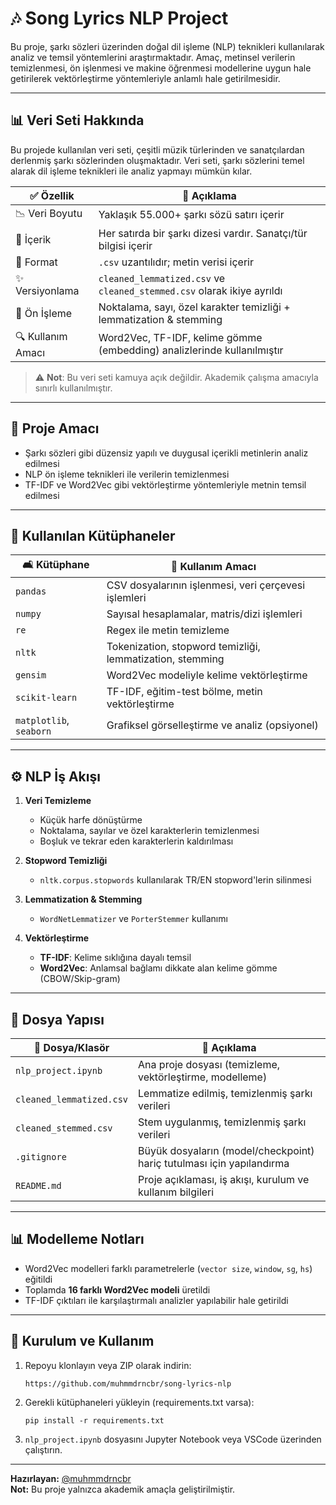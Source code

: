 
# 🎶 Song Lyrics NLP Project

Bu proje, şarkı sözleri üzerinden doğal dil işleme (NLP) teknikleri kullanılarak analiz ve temsil yöntemlerini araştırmaktadır. Amaç, metinsel verilerin temizlenmesi, ön işlenmesi ve makine öğrenmesi modellerine uygun hale getirilerek vektörleştirme yöntemleriyle anlamlı hale getirilmesidir.

---

## 📊 Veri Seti Hakkında

Bu projede kullanılan veri seti, çeşitli müzik türlerinden ve sanatçılardan derlenmiş şarkı sözlerinden oluşmaktadır. Veri seti, şarkı sözlerini temel alarak dil işleme teknikleri ile analiz yapmayı mümkün kılar.

| ✅ Özellik         | 📄 Açıklama                                                                 |
|--------------------|-----------------------------------------------------------------------------|
| 📉 Veri Boyutu      | Yaklaşık 55.000+ şarkı sözü satırı içerir                                 |
| 📂 İçerik           | Her satırda bir şarkı dizesi vardır. Sanatçı/tür bilgisi içerir         |
| 📅 Format           | `.csv` uzantılıdır; metin verisi içerir                                   |
| ✨ Versiyonlama     | `cleaned_lemmatized.csv` ve `cleaned_stemmed.csv` olarak ikiye ayrıldı    |
| 🦜 Ön İşleme        | Noktalama, sayı, özel karakter temizliği + lemmatization & stemming       |
| 🔍 Kullanım Amacı   | Word2Vec, TF-IDF, kelime gömme (embedding) analizlerinde kullanılmıştır   |

> ⚠️ **Not**: Bu veri seti kamuya açık değildir. Akademik çalışma amacıyla sınırlı kullanılmıştır.

---

## 🧠 Proje Amacı

- Şarkı sözleri gibi düzensiz yapılı ve duygusal içerikli metinlerin analiz edilmesi  
- NLP ön işleme teknikleri ile verilerin temizlenmesi  
- TF-IDF ve Word2Vec gibi vektörleştirme yöntemleriyle metnin temsil edilmesi  

---

## 🧰 Kullanılan Kütüphaneler

| 🛋️ Kütüphane       | 🌟 Kullanım Amacı                                                  |
|--------------------|---------------------------------------------------------------------|
| `pandas`           | CSV dosyalarının işlenmesi, veri çerçevesi işlemleri               |
| `numpy`            | Sayısal hesaplamalar, matris/dizi işlemleri                        |
| `re`               | Regex ile metin temizleme                                          |
| `nltk`             | Tokenization, stopword temizliği, lemmatization, stemming          |
| `gensim`           | Word2Vec modeliyle kelime vektörleştirme                           |
| `scikit-learn`     | TF-IDF, eğitim-test bölme, metin vektörleştirme                    |
| `matplotlib`, `seaborn` | Grafiksel görselleştirme ve analiz (opsiyonel)              |

---

## ⚙️ NLP İş Akışı

1. **Veri Temizleme**
   - Küçük harfe dönüştürme
   - Noktalama, sayılar ve özel karakterlerin temizlenmesi
   - Boşluk ve tekrar eden karakterlerin kaldırılması

2. **Stopword Temizliği**
   - `nltk.corpus.stopwords` kullanılarak TR/EN stopword'lerin silinmesi

3. **Lemmatization & Stemming**
   - `WordNetLemmatizer` ve `PorterStemmer` kullanımı

4. **Vektörleştirme**
   - **TF-IDF**: Kelime sıklığına dayalı temsil
   - **Word2Vec**: Anlamsal bağlamı dikkate alan kelime gömme (CBOW/Skip-gram)

---

## 📁 Dosya Yapısı

| 📄 Dosya/Klasör             | 📅 Açıklama                                                                   |
|-----------------------------|-------------------------------------------------------------------------------|
| `nlp_project.ipynb`         | Ana proje dosyası (temizleme, vektörleştirme, modelleme)                     |
| `cleaned_lemmatized.csv`    | Lemmatize edilmiş, temizlenmiş şarkı verileri                                |
| `cleaned_stemmed.csv`       | Stem uygulanmış, temizlenmiş şarkı verileri                                  |
| `.gitignore`                | Büyük dosyaların (model/checkpoint) hariç tutulması için yapılandırma        |
| `README.md`                 | Proje açıklaması, iş akışı, kurulum ve kullanım bilgileri                    |

---

## 📊 Modelleme Notları

- Word2Vec modelleri farklı parametrelerle (`vector size`, `window`, `sg`, `hs`) eğitildi  
- Toplamda **16 farklı Word2Vec modeli** üretildi  
- TF-IDF çıktıları ile karşılaştırmalı analizler yapılabilir hale getirildi  

---

## 🚀 Kurulum ve Kullanım

1. Repoyu klonlayın veya ZIP olarak indirin:
   ```
   https://github.com/muhmmdrncbr/song-lyrics-nlp
   ```

2. Gerekli kütüphaneleri yükleyin (requirements.txt varsa):
   ```
   pip install -r requirements.txt
   ```

3. `nlp_project.ipynb` dosyasını Jupyter Notebook veya VSCode üzerinden çalıştırın.

---

**Hazırlayan:** [@muhmmdrncbr](https://github.com/muhmmdrncbr)  
**Not:** Bu proje yalnızca akademik amaçla geliştirilmiştir.

